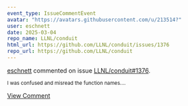 ```yaml
---
event_type: IssueCommentEvent
avatar: "https://avatars.githubusercontent.com/u/213514?"
user: eschnett
date: 2025-03-04
repo_name: LLNL/conduit
html_url: https://github.com/LLNL/conduit/issues/1376
repo_url: https://github.com/LLNL/conduit
---
```


<a href='https://github.com/eschnett' target='_blank'>eschnett</a> commented on issue <a href='https://github.com/LLNL/conduit/issues/1376' target='_blank'>LLNL/conduit#1376</a>.

<small>I was confused and misread the function names....</small>

<a href='https://github.com/LLNL/conduit/issues/1376' target='_blank'>View Comment</a>